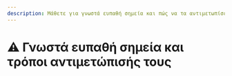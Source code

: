 ```yaml
---
description: Μάθετε για γνωστά ευπαθή σημεία και πώς να τα αντιμετωπίσετε.
---
```


# ⚠️ Γνωστά ευπαθή σημεία και τρόποι αντιμετώπισής τους
